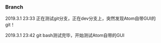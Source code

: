 ### Branch

2019.3.1 23:33 正在测试git分支，正在dev分支上，突然发现Atom自带GUI的git！

2019.3.1 23:42 git bash测试完毕，开始测试Atom自带的GUI
